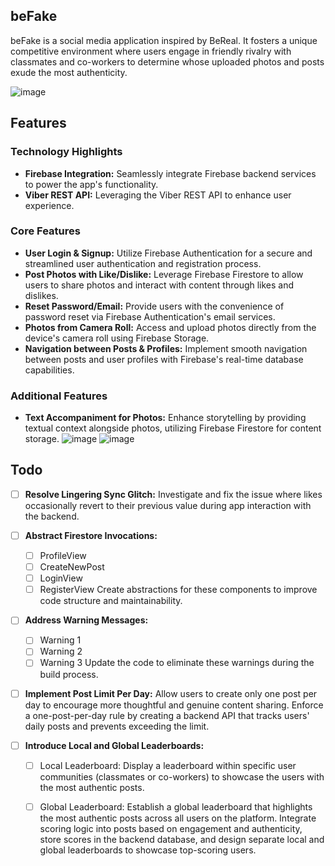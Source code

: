 ## beFake


beFake is a social media application inspired by BeReal. It fosters a unique competitive environment where users engage in friendly rivalry with classmates and co-workers to determine whose uploaded photos and posts exude the most authenticity.

![image](https://github.com/lmu-cmsi2022-spring2023/befake-redux/assets/112435653/9f252793-9d55-45e9-b5df-7f247d6d5e71)  

## Features

### Technology Highlights
- **Firebase Integration:** Seamlessly integrate Firebase backend services to power the app's functionality.
- **Viber REST API:** Leveraging the Viber REST API to enhance user experience.

### Core Features
- **User Login & Signup:** Utilize Firebase Authentication for a secure and streamlined user authentication and registration process.
- **Post Photos with Like/Dislike:** Leverage Firebase Firestore to allow users to share photos and interact with content through likes and dislikes.
- **Reset Password/Email:** Provide users with the convenience of password reset via Firebase Authentication's email services.
- **Photos from Camera Roll:** Access and upload photos directly from the device's camera roll using Firebase Storage.
- **Navigation between Posts & Profiles:** Implement smooth navigation between posts and user profiles with Firebase's real-time database capabilities.

### Additional Features
- **Text Accompaniment for Photos:** Enhance storytelling by providing textual context alongside photos, utilizing Firebase Firestore for content storage.
![image](https://github.com/lmu-cmsi2022-spring2023/befake-redux/assets/112435653/a83cbe7e-e72e-489e-8380-bbbe5caff9e1)
![image](https://github.com/lmu-cmsi2022-spring2023/befake-redux/assets/112435653/85c9a7d2-1a87-4dc3-b9c4-d4a52efa538c)

## Todo

- [ ] **Resolve Lingering Sync Glitch:** Investigate and fix the issue where likes occasionally revert to their previous value during app interaction with the backend.

- [ ] **Abstract Firestore Invocations:**
  - [ ] ProfileView
  - [ ] CreateNewPost
  - [ ] LoginView
  - [ ] RegisterView
  Create abstractions for these components to improve code structure and maintainability.

- [ ] **Address Warning Messages:**
  - [ ] Warning 1
  - [ ] Warning 2
  - [ ] Warning 3
  Update the code to eliminate these warnings during the build process.

- [ ] **Implement Post Limit Per Day:**
  Allow users to create only one post per day to encourage more thoughtful and genuine content sharing.
  Enforce a one-post-per-day rule by creating a backend API that tracks users' daily posts and prevents exceeding the limit.

- [ ] **Introduce Local and Global Leaderboards:**
  - [ ] Local Leaderboard:
      Display a leaderboard within specific user communities (classmates or co-workers) to showcase the users with the most authentic posts.
  - [ ] Global Leaderboard:
      Establish a global leaderboard that highlights the most authentic posts across all users on the platform.
  Integrate scoring logic into posts based on engagement and authenticity, store scores in the backend database, and design separate local and global leaderboards to showcase top-scoring users.


